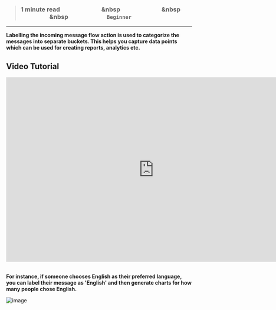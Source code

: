 > ### **1 minute read &nbsp; &nbsp; &nbsp; &nbsp; &nbsp; &nbsp; &nbsp; &nbsp; &nbsp; &nbsp; &nbsp; &nbsp; &nbsp; &nbsp; &nbsp &nbsp; &nbsp; &nbsp; &nbsp; &nbsp; &nbsp; &nbsp; &nbsp; &nbsp; &nbsp; &nbsp; &nbsp; &nbsp; &nbsp; &nbsp &nbsp; &nbsp; &nbsp; &nbsp; &nbsp; &nbsp; &nbsp; &nbsp; &nbsp; &nbsp; &nbsp; &nbsp; &nbsp; &nbsp; &nbsp &nbsp; &nbsp; &nbsp; &nbsp; &nbsp; &nbsp; &nbsp; &nbsp; &nbsp; &nbsp; &nbsp; &nbsp; &nbsp; `Beginner`**
___

**Labelling the incoming message flow action is used to categorize the messages into separate buckets. This helps you capture data points which can be used for creating reports, analytics etc.** 

## Video Tutorial

<iframe width="800" height="500" src="https://www.youtube.com/embed/Y2KWDO7SfnI" title="YouTube video player" frameborder="0" allow="accelerometer; autoplay; clipboard-write; encrypted-media; gyroscope; picture-in-picture; web-share" allowfullscreen></iframe>

<br />
<br />

**For instance, if someone chooses English as their preferred language, you can label their message as 'English' and then generate charts for how many people chose English.**

![image](https://user-images.githubusercontent.com/32592458/218254849-f5049dcb-4c84-4250-b235-efec35a43360.png)